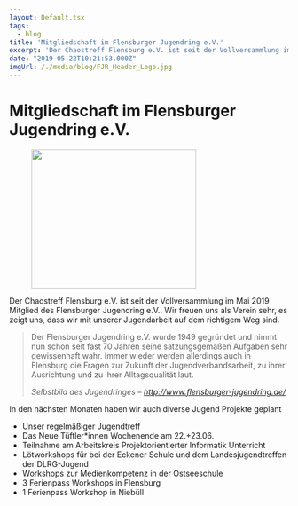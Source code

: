 ```yaml
---
layout: Default.tsx
tags:
  - blog
title: 'Mitgliedschaft im Flensburger Jugendring e.V.'
excerpt: 'Der Chaostreff Flensburg e.V. ist seit der Vollversammlung im Mai 2019 Mitglied des Flensburger Jugendring e.V.. Wir freuen uns als Verein sehr, es zeigt uns, dass wir mit unserer Jugendarbeit auf dem richtigem Weg sind. […]'
date: "2019-05-22T10:21:53.000Z"
imgUrl: /./media/blog/FJR_Header_Logo.jpg
---
```


# Mitgliedschaft im Flensburger Jugendring e.V.


<div class="wp-block-image"><figure class="aligncenter"><img decoding="async" loading="lazy" width="297" height="250" src="http://chaostreff-flensburg.de/wp-content/uploads/2019/05/FJR_Header_Logo.jpg" alt="" class="wp-image-1294"/></figure></div>



<p>Der Chaostreff Flensburg e.V. ist seit der Vollversammlung im Mai 2019 Mitglied des Flensburger Jugendring e.V.. Wir freuen uns als Verein sehr, es zeigt uns, dass wir mit unserer Jugendarbeit auf dem richtigem Weg sind.</p>



<blockquote class="wp-block-quote"><p>Der Flensburger Jugendring e.V. wurde 1949 gegründet und nimmt nun schon seit fast 70 Jahren seine satzungsgemäßen Aufgaben sehr gewissenhaft wahr. Immer wieder werden allerdings auch in Flensburg die Fragen zur Zukunft der Jugendverbandsarbeit, zu ihrer Ausrichtung und zu ihrer Alltagsqualität laut. </p><cite>Selbstbild des Jugendringes &#8211; <a href="http://www.flensburger-jugendring.de/">http://www.flensburger-jugendring.de/</a></cite></blockquote>



<p>In den nächsten Monaten haben wir auch diverse Jugend Projekte geplant</p>



<ul><li>Unser regelmäßiger Jugendtreff</li><li>Das Neue Tüftler*innen Wochenende am 22.+23.06.</li><li>Teilnahme am Arbeitskreis Projektorientierter Informatik Unterricht</li><li>Lötworkshops für bei der Eckener Schule und dem Landesjugendtreffen der DLRG-Jugend</li><li>Workshops zur Medienkompetenz in der Ostseeschule</li><li>3 Ferienpass Workshops in Flensburg</li><li>1 Ferienpass Workshop in Niebüll</li></ul>

